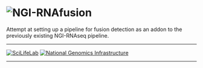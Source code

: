 # ![NGI-RNAfusion](https://raw.githubusercontent.com/SciLifeLab/NGI-RNAfusion/master/docs/images/NGI-RNAfusion_logo.png)

Attempt at setting up a pipeline for fusion detection as an addon to the previously existing NGI-RNAseq pipeline.

---

[![SciLifeLab](https://raw.githubusercontent.com/SciLifeLab/NGI-RNAfusion/master/docs/images/SciLifeLab_logo.png)](http://www.scilifelab.se/)
[![National Genomics Infrastructure](https://raw.githubusercontent.com/SciLifeLab/NGI-RNAfusion/master/docs/images/NGI_logo.png)](https://ngisweden.scilifelab.se/)

---
